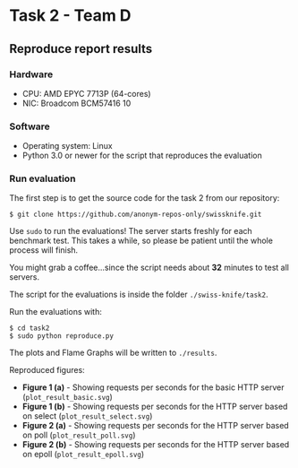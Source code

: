 # Task 2 - Team D

## Reproduce report results

### Hardware

- CPU: AMD EPYC 7713P (64-cores)
- NIC: Broadcom BCM57416 10

### Software

- Operating system: Linux
- Python 3.0 or newer for the script that reproduces the evaluation

### Run evaluation

The first step is to get the source code for the task 2 from our repository:

```console
$ git clone https://github.com/anonym-repos-only/swissknife.git
```

Use ```sudo``` to run the evaluations! The server starts freshly for each benchmark test. This takes a while, so please
be patient until the whole process will finish.

You might grab a coffee...since the script needs about <b>32</b> minutes to test all servers.

The script for the evaluations is inside the folder ```./swiss-knife/task2```. 

Run the evaluations with: 

```console
$ cd task2
$ sudo python reproduce.py 
```

The plots and Flame Graphs will be written to ```./results```.

Reproduced figures:

- <b>Figure 1 (a)</b> - Showing requests per seconds for the basic HTTP server (```plot_result_basic.svg```)
- <b>Figure 1 (b)</b> - Showing requests per seconds for the HTTP server based on select (```plot_result_select.svg```)
- <b>Figure 2 (a)</b> - Showing requests per seconds for the HTTP server based on poll (```plot_result_poll.svg```)
- <b>Figure 2 (b)</b> - Showing requests per seconds for the HTTP server based on epoll (```plot_result_epoll.svg```)
